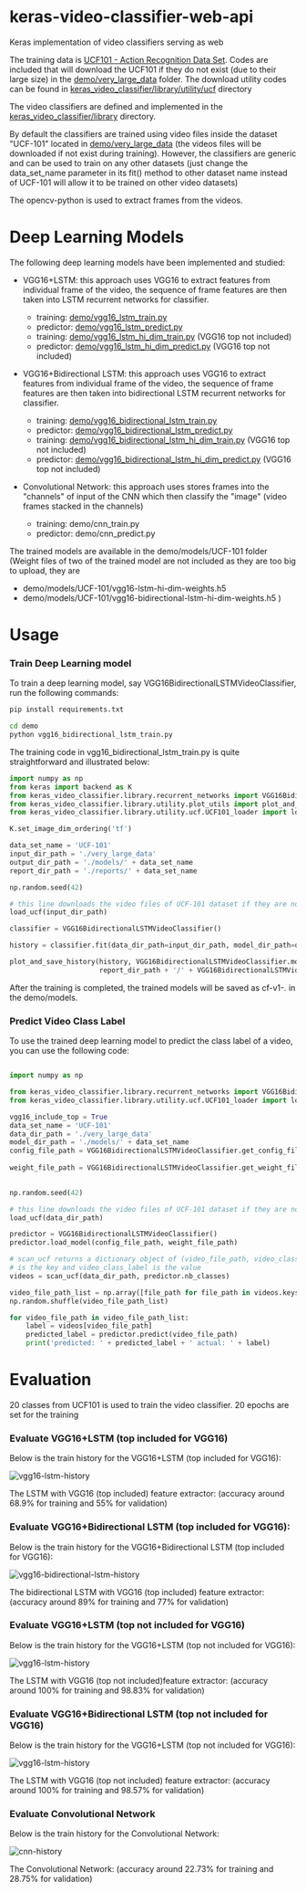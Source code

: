 # keras-video-classifier-web-api

Keras implementation of video classifiers serving as web

The training data is [UCF101 - Action Recognition Data Set](http://crcv.ucf.edu/data/UCF101.php). 
Codes are included that will download the UCF101 if they do not exist (due to their large size) in 
the [demo/very_large_data](demo/very_large_data) folder. The download utility codes can be found in
[keras_video_classifier/library/utility/ucf](keras_video_classifier/library/utility/ucf) directory

The video classifiers are defined and implemented in the  [keras_video_classifier/library](keras_video_classifier/library) directory. 

By default the classifiers are trained using video files inside the dataset "UCF-101" located in 
[demo/very_large_data](demo/very_large_data) (the videos files will be downloaded if not exist during
training). However, the classifiers are generic and can be used to train on any other datasets 
(just change the data_set_name parameter in its fit() method to other dataset name instead of UCF-101
will allow it to be trained on other video datasets)

The opencv-python is used to extract frames from the videos.

# Deep Learning Models

The following deep learning models have been implemented and studied:

* VGG16+LSTM: this approach uses VGG16 to extract features from individual frame of the video, the sequence of frame features are then taken into LSTM recurrent networks for classifier.
    * training:  [demo/vgg16_lstm_train.py](demo/vgg16_lstm_train.py) 
    * predictor:  [demo/vgg16_lstm_predict.py](demo/vgg16_lstm_predict.py)
    * training:  [demo/vgg16_lstm_hi_dim_train.py](demo/vgg16_lstm_hi_dim_train.py) (VGG16 top not included) 
    * predictor:  [demo/vgg16_lstm_hi_dim_predict.py](demo/vgg16_lstm_hi_dim_predict.py) (VGG16 top not included)
    
* VGG16+Bidirectional LSTM: this approach uses VGG16 to extract features from individual frame of the video, the sequence of frame features are then taken into bidirectional LSTM recurrent networks for classifier.
    * training:  [demo/vgg16_bidirectional_lstm_train.py](demo/vgg16_bidirectional_lstm_train.py) 
    * predictor:  [demo/vgg16_bidirectional_lstm_predict.py](demo/vgg16_bidirectional_lstm_predict.py)
    * training:  [demo/vgg16_bidirectional_lstm_hi_dim_train.py](demo/vgg16_bidirectional_lstm_hi_dim_train.py) (VGG16 top not included)
    * predictor:  [demo/vgg16_bidirectional_lstm_hi_dim_predict.py](demo/vgg16_bidirectional_lstm_hi_dim_predict.py) (VGG16 top not included)
    
* Convolutional Network: this approach uses stores frames into the "channels" of input of the CNN which then classify the "image" (video frames stacked in the channels)
    * training: demo/cnn_train.py 
    * predictor: demo/cnn_predict.py
    
The trained models are available in the demo/models/UCF-101 folder 
(Weight files of two of the trained model are not included as they are too big to upload, they are 
* demo/models/UCF-101/vgg16-lstm-hi-dim-weights.h5
* demo/models/UCF-101/vgg16-bidirectional-lstm-hi-dim-weights.h5
)

# Usage

### Train Deep Learning model

To train a deep learning model, say VGG16BidirectionalLSTMVideoClassifier, run the following commands:

```bash
pip install requirements.txt

cd demo
python vgg16_bidirectional_lstm_train.py 
```

The training code in vgg16_bidirectional_lstm_train.py is quite straightforward and illustrated below:

```python
import numpy as np
from keras import backend as K
from keras_video_classifier.library.recurrent_networks import VGG16BidirectionalLSTMVideoClassifier
from keras_video_classifier.library.utility.plot_utils import plot_and_save_history
from keras_video_classifier.library.utility.ucf.UCF101_loader import load_ucf

K.set_image_dim_ordering('tf')

data_set_name = 'UCF-101'
input_dir_path = './very_large_data' 
output_dir_path = './models/' + data_set_name 
report_dir_path = './reports/' + data_set_name 

np.random.seed(42)

# this line downloads the video files of UCF-101 dataset if they are not available in the very_large_data folder
load_ucf(input_dir_path)

classifier = VGG16BidirectionalLSTMVideoClassifier()

history = classifier.fit(data_dir_path=input_dir_path, model_dir_path=output_dir_path, data_set_name=data_set_name)

plot_and_save_history(history, VGG16BidirectionalLSTMVideoClassifier.model_name,
                      report_dir_path + '/' + VGG16BidirectionalLSTMVideoClassifier.model_name + '-history.png')

```

After the training is completed, the trained models will be saved as cf-v1-*.* in the demo/models.

### Predict Video Class Label

To use the trained deep learning model to predict the class label of a video, you can use the following code:

```python

import numpy as np

from keras_video_classifier.library.recurrent_networks import VGG16BidirectionalLSTMVideoClassifier
from keras_video_classifier.library.utility.ucf.UCF101_loader import load_ucf, scan_ucf

vgg16_include_top = True
data_set_name = 'UCF-101'
data_dir_path = './very_large_data'
model_dir_path = './models/' + data_set_name 
config_file_path = VGG16BidirectionalLSTMVideoClassifier.get_config_file_path(model_dir_path,
                                                                              vgg16_include_top=vgg16_include_top)
weight_file_path = VGG16BidirectionalLSTMVideoClassifier.get_weight_file_path(model_dir_path,
                                                                              vgg16_include_top=vgg16_include_top)

np.random.seed(42)

# this line downloads the video files of UCF-101 dataset if they are not available in the very_large_data folder
load_ucf(data_dir_path)

predictor = VGG16BidirectionalLSTMVideoClassifier()
predictor.load_model(config_file_path, weight_file_path)

# scan_ucf returns a dictionary object of (video_file_path, video_class_label) where video_file_path
# is the key and video_class_label is the value
videos = scan_ucf(data_dir_path, predictor.nb_classes)

video_file_path_list = np.array([file_path for file_path in videos.keys()])
np.random.shuffle(video_file_path_list)

for video_file_path in video_file_path_list:
    label = videos[video_file_path]
    predicted_label = predictor.predict(video_file_path)
    print('predicted: ' + predicted_label + ' actual: ' + label)
```

# Evaluation

20 classes from UCF101 is used to train the video classifier. 20 epochs are set for the training


### Evaluate VGG16+LSTM (top included for VGG16)

Below is the train history for the VGG16+LSTM (top included for VGG16):

![vgg16-lstm-history](demo/reports/UCF-101/vgg16-lstm-history.png)

The LSTM with VGG16 (top included) feature extractor: (accuracy around 68.9% for training and 55% for validation)

### Evaluate VGG16+Bidirectional LSTM (top included for VGG16):

Below is the train history for the VGG16+Bidirectional LSTM (top included for VGG16):

![vgg16-bidirectional-lstm-history](demo/reports/UCF-101/vgg16-bidirectional-lstm-history.png)

The bidirectional LSTM with VGG16 (top included) feature extractor: (accuracy around 89% for training and 77% for validation)

### Evaluate VGG16+LSTM (top not included for VGG16)

Below is the train history for the VGG16+LSTM (top not included for VGG16):

![vgg16-lstm-history](demo/reports/UCF-101/vgg16-lstm-hi-dim-history.png)

The LSTM with VGG16 (top not included)feature extractor: (accuracy around 100% for training and 98.83% for validation)

### Evaluate VGG16+Bidirectional LSTM (top not included for VGG16)

Below is the train history for the VGG16+LSTM (top not included for VGG16):

![vgg16-lstm-history](demo/reports/UCF-101/vgg16-bidirectional-lstm-hi-dim-history.png)

The LSTM with VGG16 (top not included) feature extractor: (accuracy around 100% for training and 98.57% for validation)


### Evaluate Convolutional Network

Below is the train history for the Convolutional Network:

![cnn-history](demo/reports/UCF-101/cnn-history.png)

The Convolutional Network: (accuracy around 22.73% for training and 28.75% for validation)
